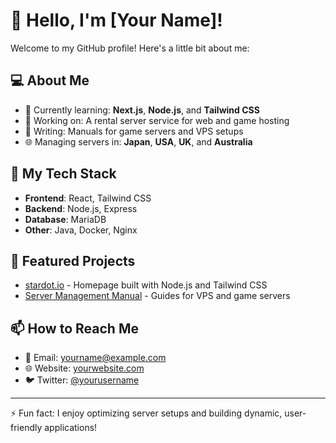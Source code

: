 # 👋 Hello, I'm [Your Name]!

Welcome to my GitHub profile! Here's a little bit about me:

## 💻 About Me
- 🌱 Currently learning: **Next.js**, **Node.js**, and **Tailwind CSS**
- 🔭 Working on: A rental server service for web and game hosting
- 📖 Writing: Manuals for game servers and VPS setups
- 🌐 Managing servers in: **Japan**, **USA**, **UK**, and **Australia**

## 🚀 My Tech Stack
- **Frontend**: React, Tailwind CSS
- **Backend**: Node.js, Express
- **Database**: MariaDB
- **Other**: Java, Docker, Nginx

## 🌟 Featured Projects
- [stardot.io](https://stardot.io) - Homepage built with Node.js and Tailwind CSS
- [Server Management Manual](https://github.com/yourusername/server-manual) - Guides for VPS and game servers

## 📫 How to Reach Me
- 📧 Email: yourname@example.com
- 🌐 Website: [yourwebsite.com](https://yourwebsite.com)
- 🐦 Twitter: [@yourusername](https://twitter.com/yourusername)

---

⚡️ Fun fact: I enjoy optimizing server setups and building dynamic, user-friendly applications!
